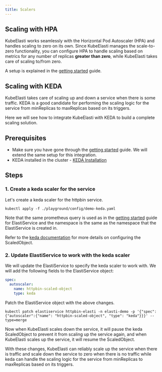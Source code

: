 ```yaml
---
title: Scalers
---
```



## Scaling with HPA

KubeElasti works seamlessly with the Horizontal Pod Autoscaler (HPA) and handles scaling to zero on its own. Since KubeElasti manages the scale-to-zero functionality, you can configure HPA to handle scaling based on metrics for any number of replicas **greater than zero**, while KubeElasti takes care of scaling to/from zero.

A setup is explained in the [getting started](/src/gs-setup/) guide.


## Scaling with KEDA

KubeElasti takes care of scaling up and down a service when there is some traffic. KEDA is a good candidate for performing the scaling logic for the service from minReplicas to maxReplicas based on its triggers.

Here we will see how to integrate KubeElasti with KEDA to build a complete scaling solution.

## Prerequisites

- Make sure you have gone through the [getting started](/src/gs-setup/) guide. We will extend the same setup for this integration.
- KEDA installed in the cluster - [KEDA Installation](https://keda.sh/docs/latest/deploy/)

## Steps

### 1. Create a keda scaler for the service

Let's create a keda scaler for the httpbin service.

``` shell
kubectl apply -f ./playground/config/demo-keda.yaml
```
Note that the same prometheus query is used as in the [getting started](/src/gs-setup/) guide for ElastiService and the namespace is the same as the namespace that the ElastiService is created in.

Refer to the [keda documentation](https://keda.sh/docs/2.16/reference/scaledobject-spec/) for more details on configuring the ScaledObject.

### 2. Update ElastiService to work with the keda scaler

We will update the ElastiService to specify the keda scaler to work with. We will add the following fields to the ElastiService object:
```yaml
spec:
  autoscaler:
    name: httpbin-scaled-object
    type: keda
```

Patch the ElastiService object with the above changes.

``` shell
kubectl patch elastiservice httpbin-elasti -n elasti-demo -p '{"spec":{"autoscaler":{"name": "httpbin-scaled-object", "type": "keda"}}}' --type=merge
```

Now when KubeElasti scales down the service, it will pause the keda ScaledObject to prevent it from scaling up the service again, and when KubeElasti scales up the service, it will resume the ScaledObject.

With these changes, KubeElasti can reliably scale up the service when there is traffic and scale down the service to zero when there is no traffic while keda can handle the scaling logic for the service from minReplicas to maxReplicas based on its triggers.
